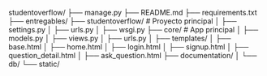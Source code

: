studentoverflow/
├── manage.py
├── README.md
├── requirements.txt
├── entregables/
├── studentoverflow/        # Proyecto principal
│   ├── settings.py
│   ├── urls.py
│   ├── wsgi.py
├── core/                   # App principal
│   ├── models.py
│   ├── views.py
│   ├── urls.py
│   ├── templates/
│       ├── base.html
│       ├── home.html
│       ├── login.html
│       ├── signup.html
│       ├── question_detail.html
│       ├── ask_question.html
├── documentation/
│   └── db/
└── static/
